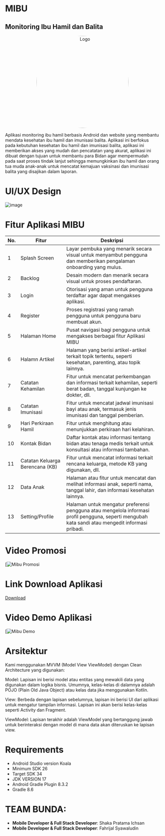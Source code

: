 # MIBU
## Monitoring Ibu Hamil dan Balita

<p align="center">
<img src="https://github.com/Mibu2024/Proyek-Akhir/blob/master/logo.png" alt="Logo" style="border-radius: 50%; width: 300; height: 300;">
</p>

Aplikasi monitoring ibu hamil berbasis Android dan website yang membantu mendata kesehatan ibu hamil dan imunisasi balita. Aplikasi ini berfokus pada kebutuhan kesehatan ibu hamil dan imunisasi balita, aplikasi ini memberikan akses yang mudah dan pencatatan yang akurat, aplikasi ini dibuat dengan tujuan untuk membantu para Bidan agar mempermudah pada saat proses tindak lanjut sehingga memungkinkan ibu hamil dan orang tua muda anak-anak untuk mencatat kemajuan vaksinasi dan imunisasi balita yang disajikan dalam laporan. 

#

# UI/UX Design
![image](https://github.com/Mibu2024/Proyek-Akhir/blob/master/UIUXPAMibuFigma.png)

#

# Fitur Aplikasi MIBU

| No. | Fitur                            | Deskripsi                                                                                                                                          |
|-----|----------------------------------|----------------------------------------------------------------------------------------------------------------------------------------------------|
| 1   | Splash Screen                    | Layar pembuka yang menarik secara visual untuk menyambut pengguna dan memberikan pengalaman onboarding yang mulus.                                 |
| 2   | Backlog                          | Desain modern dan menarik secara visual untuk proses pendaftaran.                                                                                  |
| 3   | Login                            | Otorisasi yang aman untuk pengguna terdaftar agar dapat mengakses aplikasi.                                                                        |
| 4   | Register                         | Proses registrasi yang ramah pengguna untuk pengguna baru membuat akun.                                                                            |
| 5   | Halaman Home                     | Pusat navigasi bagi pengguna untuk mengakses berbagai fitur Aplikasi MIBU                                                                          |
| 6   | Halamn Artikel                   | Halaman yang berisi artikel-artikel terkait topik tertentu, seperti kesehatan, parenting, atau topik lainnya.                                      |
| 7   | Catatan Kehamilan                | Fitur untuk mencatat perkembangan dan informasi terkait kehamilan, seperti berat badan, tanggal kunjungan ke dokter, dll.                          |
| 8   | Catatan Imunisasi                | Fitur untuk mencatat jadwal imunisasi bayi atau anak, termasuk jenis imunisasi dan tanggal pemberian.                                              |
| 9   | Hari Perkiraan Hamil             | Fitur untuk menghitung atau menunjukkan perkiraan hari kelahiran.                                                                                  |
| 10  | Kontak Bidan                     | Daftar kontak atau informasi tentang bidan atau tenaga medis terkait untuk konsultasi atau informasi tambahan.                                     |
| 11  | Catatan Keluarga Berencana (KB)  | Fitur untuk mencatat informasi terkait rencana keluarga, metode KB yang digunakan, dll.                                                            |
| 12  | Data Anak                        | Halaman atau fitur untuk mencatat dan melihat informasi anak, seperti nama, tanggal lahir, dan informasi kesehatan lainnya.                        |
| 13  | Setting/Profile                  | Halaman untuk mengatur preferensi pengguna atau mengelola informasi profil pengguna, seperti mengubah kata sandi atau mengedit informasi pribadi.  |

#

# Video Promosi
[![Mibu Promosi](https://youtu.be/k43GHvVUV4c)

#

# Link Download Aplikasi
[Download](https://l1nk.dev/AplikasiMIBU)

#

# Video Demo Aplikasi
[![Mibu Demo](https://youtu.be/sKTDeYIA6Ik)

#

# Arsitektur
Kami menggunakan MVVM (Model View ViewModel) dengan Clean Architecture yang digunakan:

Model: Lapisan ini berisi model atau entitas yang mewakili data yang digunakan dalam logika bisnis. Umumnya, kelas-kelas di dalamnya adalah POJO (Plain Old Java Object) atau kelas data jika menggunakan Kotlin.

View: Berbeda dengan lapisan sebelumnya, lapisan ini berisi UI dari aplikasi untuk mengatur tampilan informasi. Lapisan ini akan berisi kelas-kelas seperti Activity dan Fragment.

ViewModel: Lapisan terakhir adalah ViewModel yang bertanggung jawab untuk berinteraksi dengan model di mana data akan diteruskan ke lapisan view.

#

# Requirements
- Android Studio version Koala
- Minimum SDK 26
- Target SDK 34
- JDK VERSION 17
- Android Gradle Plugin 8.3.2
- Gradle 8.6

#

# TEAM BUNDA:
- **Mobile Developer & Full Stack Developer**: Shaka Pratama Ichsan
- **Mobile Developer & Full Stack Developer**: Fahrijal Syawaludin




